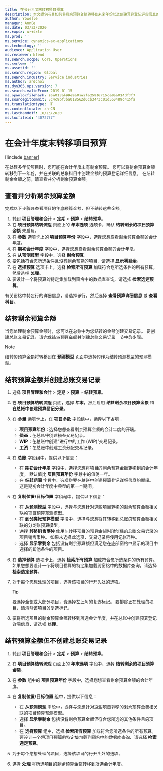 ```yaml
---
title: 在会计年度末转移项目预算
description: 本文提供有关如何将剩余预算金额转移到未来年份以及创建预算登记详细信息的信息。
author: Yowelle
manager: AnnBe
ms.date: 03/23/2020
ms.topic: article
ms.prod: ''
ms.service: dynamics-ax-applications
ms.technology: ''
audience: Application User
ms.reviewer: kfend
ms.search.scope: Core, Operations
ms.custom: ''
ms.assetid: ''
ms.search.region: Global
ms.search.industry: Service industries
ms.author: andchoi
ms.dyn365.ops.version: 7
ms.search.validFrom: 2019-01-15
ms.openlocfilehash: 26e013ab99e9a0aeafe25916715ce0ee024df3f7
ms.sourcegitcommit: 5c4c9bf3ba018562d6cb3443c01d550489c415fa
ms.translationtype: HT
ms.contentlocale: zh-CN
ms.lasthandoff: 10/16/2020
ms.locfileid: "4072737"
---
```

# <a name="transfer-project-budgets-at-fiscal-year-end"></a>在会计年度末转移项目预算

[!include [banner](../includes/banner.md)]

在处理多年份项目时，您可能在会计年度末有剩余预算。 您可以将剩余预算金额转移到下一年份，并在关联的总帐科目中创建金额的预算登记详细信息。 在结转剩余金额之前，请查看并分析剩余预算金额。

## <a name="review-and-analyze-remaining-budget-amounts"></a>查看并分析剩余预算金额

完成以下步骤来查看项目的年底预算金额，但不结转这些金额。

1. 转到 **项目管理和会计** > **定期** > **预算** > **结转预算**。 
2. 在 **项目预算结转流程** 页面上的 **年末选项** 选项卡，确认 **结转剩余的项目预算金额** 未启用。
3. 在 **参数** 选项卡上的 **项目预算年份** 字段中，选择您想查看剩余预算金额的会计年度。 
4. 在 **期初会计年度** 字段中，选择您想查看剩余预算金额的会计年度。 
5. 在 **从预测模型** 字段中，选择 **剩余预算**。 
6. 要包括符合您所选条件且没有剩余预算的项目，请选择 **显示零剩余**。  
7. 在 **选择预算** 选项卡上，选择 **检索所有预算** 加载符合您所选条件的所有预算，然后选择 **处理**。 
8. 要设计一个将预算的特定集加载到窗格中的数据库查询，请选择 **检索选定预算**。

有关窗格中特定行的详细信息，请选择该行，然后选择 **查看预算详细信息** 或 **查看科目**。

## <a name="carry-forward-remaining-budget-amounts"></a>结转剩余预算金额 

当您处理剩余预算金额时，您可以在总账中为您结转的金额创建交易记录。 要创建总账交易记录，请完成[结转预算金额并创建总账交易记录](#carry-forward)一节中的步骤。 

> [!NOTE]
> 结转的预算金额将转移到在 **预测模型** 页面中选择的作为结转预测模型的预测模型。  

## <a name="carry-forward-budget-amounts-and-create-general-ledger-transactions"></a><a name="carry-forward"></a>结转预算金额并创建总账交易记录

1.  选择 **项目管理和会计** > **定期** > **预算** > **结转预算**。 
2. 在 **项目预算结转流程** 页面，选择 **年末**，然后启用 **结转剩余项目预算金额** 和 **在总帐中创建预算登记分录**。 
3. 在 **参量** 选项卡上，在 **项目参数** 字段组中，选择以下各项：

   - **项目预算年份**：选择您想查看剩余预算金额的会计年度的开端。 
   - **损益**：在总账中创建损益交易记录。 
   -  **WIP**：在总账中创建“进行中的工作 (WIP)”交易记录。
   -  **工资**：在总账中创建工资分配交易记录。 

5. 在 **总账** 字段组中，提供以下信息： 

   - 在 **期初会计年度** 字段中，选择您想将项目的剩余预算金额转移到的会计年度。 默认值比 **项目预算年份** 字段中的值晚一年。
   -  在 **结转期间** 字段中，选择您要在总账中创建预算登记详细信息的期间。 这是期初会计年度中典型的第一个期间。

6. 在 **复制位置/目标位置** 字段组中，提供以下信息：

   - 在 **从预测模型** 字段中，选择与您想针对这些项目转移的剩余预算金额相关联的项目预算预测模型。 
   - 在 **到分类帐预算模型** 字段中，选择与您想将其转移到总账的预算金额相关联的分类账预算模型。 
   -  选择 **转移销售币种** 使用在转移项目的预算金额时所创建的总账交易记录的项目销售币种。 如果未选择此选项，交易记录将使用记帐币种。 
   -  选择 **显示零剩余** 包括没有剩余预算额但满足您在底部窗格中显示的项目中选择的其他条件的项目。

7. 在 **选择预算** 选项卡上，选择 **检索所有预算** 加载符合您所选条件的所有预算。 如果您想要设计一个将项目预算的特定集加载到窗格中的数据库查询，请选择 **检索选定预算**。
8. 对于每个您想处理的项目，选择该项目的行开头处的选项。

    > [!TIP]
    > 要选择全部或大部分项目，请选择左上角的复选标记。 要排除正在处理的项目，请清除该项目的复选标记。

9. 要将所选项目的剩余预算金额转移到所选会计年度，并在总账中创建预算登记详细信息，请选择 **处理**。

## <a name="carry-forward-budget-amounts-without-creating-general-ledger-transactions"></a>结转预算金额但不创建总账交易记录

1. 转到 **项目管理和会计** > **定期** > **预算** > **结转预算**。
2. 在 **项目预算结转流程** 页面上的 **年末选项** 字段中，选择 **结转剩余的项目预算金额**。
3. 在 **参数** 组中的 **项目预算年份** 字段中，选择您想查看剩余预算金额的会计年度。
4. 在 **复制位置/目标位置** 组中，提供以下信息：

   - 在 **从预测模型** 字段中，选择与您想针对这些项目转移的剩余预算金额相关联的项目预算预测模型。 
   - 选择 **显示零剩余** 包括没有剩余预算金额但符合您所选的其他条件且的项目。
   - 在 **选择预算** 组中，选择 **检索所有预算** 加载符合您所选条件的所有预算。 要设计一个将项目预算的特定集加载到窗格中的数据库查询，请选择 **检索选定预算**。

5. 对于每个您想处理的项目，选择该项目的行开头处的选项。 
6. 选择 **处理** 将所选项目的剩余预算金额转移到所选会计年度。

